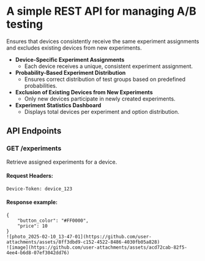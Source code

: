 ﻿# A simple **REST API** for managing A/B testing
Ensures that devices consistently receive the same experiment assignments and excludes existing devices from new experiments.

- **Device-Specific Experiment Assignments**  
  - Each device receives a unique, consistent experiment assignment.  
- **Probability-Based Experiment Distribution**  
  - Ensures correct distribution of test groups based on predefined probabilities.  
- **Exclusion of Existing Devices from New Experiments**  
  - Only new devices participate in newly created experiments.  
- **Experiment Statistics Dashboard**  
  - Displays total devices per experiment and option distribution.

## API Endpoints  

### GET /experiments  
Retrieve assigned experiments for a device.  

#### Request Headers:  
```http
Device-Token: device_123
```

#### Response example:  
```http
{
    "button_color": "#FF0000",
    "price": 10
}
![photo_2025-02-10_13-47-01](https://github.com/user-attachments/assets/8ff3dbd9-c152-4522-8486-4030fb05a828)
![image](https://github.com/user-attachments/assets/acd72cab-82f5-4ee4-b6d8-07ef3042dd76)
